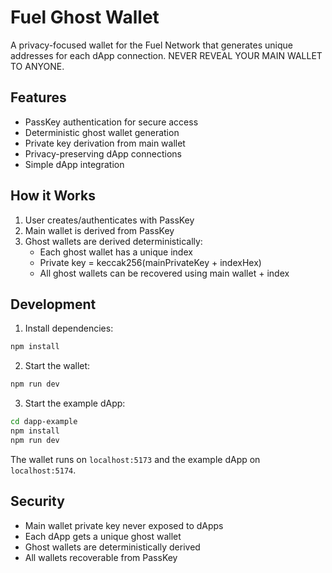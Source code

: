 # Fuel Ghost Wallet

A privacy-focused wallet for the Fuel Network that generates unique addresses for each dApp connection. NEVER REVEAL YOUR MAIN WALLET TO ANYONE.

## Features

- PassKey authentication for secure access
- Deterministic ghost wallet generation
- Private key derivation from main wallet
- Privacy-preserving dApp connections
- Simple dApp integration

## How it Works

1. User creates/authenticates with PassKey
2. Main wallet is derived from PassKey
3. Ghost wallets are derived deterministically:
   - Each ghost wallet has a unique index
   - Private key = keccak256(mainPrivateKey + indexHex)
   - All ghost wallets can be recovered using main wallet + index

## Development

1. Install dependencies:

```bash
npm install
```

2. Start the wallet:

```bash
npm run dev
```

3. Start the example dApp:

```bash
cd dapp-example
npm install
npm run dev
```

The wallet runs on `localhost:5173` and the example dApp on `localhost:5174`.

## Security

- Main wallet private key never exposed to dApps
- Each dApp gets a unique ghost wallet
- Ghost wallets are deterministically derived
- All wallets recoverable from PassKey

